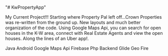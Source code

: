 "# KwPropertyApp"

My Current Project!!!
Starting where Property Pal left off...Crown Properties was re-written from the ground up. New layouts and much better organization of the code. Using Google Maps Api, you can search for open houses in the K-W area, connect with Real Estate Agents and view the open houses. Along the lines of an Uber app!.

Java
Android
Google Maps Api
Firebase
Php Backend
Glide
Geo Fire 

